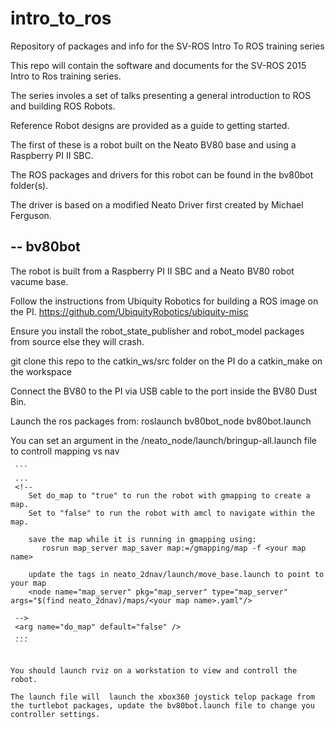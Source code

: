 # intro_to_ros
Repository of packages and info for the SV-ROS Intro To ROS training series

This repo will contain the software and documents for the SV-ROS 2015 Intro to Ros training series.

The series involes a set of talks presenting a general introduction to ROS and building ROS Robots.

Reference Robot designs are provided as a guide to getting started.

The first of these is a robot built on the Neato BV80 base and using a Raspberry PI II SBC.

The ROS packages and drivers for this robot can be found in the bv80bot folder(s).

The driver is based on a modified Neato Driver first created by Michael Ferguson.

--
bv80bot
-------

  The robot is built from a Raspberry PI II SBC and a Neato BV80 robot vacume base.
  
  Follow the instructions from Ubiquity Robotics for building a ROS image on the PI.
  https://github.com/UbiquityRobotics/ubiquity-misc
  
  Ensure you install the robot_state_publisher and robot_model packages from source else they will crash.
  
  
  git clone this repo to the catkin_ws/src folder on the PI
  do a catkin_make on the workspace
  
  Connect the BV80 to the PI via USB cable to the port inside the BV80 Dust Bin.
  
  Launch the ros packages from:
    roslaunch bv80bot_node bv80bot.launch
    
  You can set an argument in the /neato_node/launch/bringup-all.launch file to controll mapping vs nav
  
  
     ```
     ...
     <!--
        Set do_map to "true" to run the robot with gmapping to create a map.
        Set to "false" to run the robot with amcl to navigate within the map.
        
        save the map while it is running in gmapping using:
           rosrun map_server map_saver map:=/gmapping/map -f <your map name>
           
        update the tags in neato_2dnav/launch/move_base.launch to point to your map
        <node name="map_server" pkg="map_server" type="map_server" args="$(find neato_2dnav)/maps/<your map name>.yaml"/>
        
     -->
     <arg name="do_map" default="false" />
     ...
     ```
    
    
    You should launch rviz on a workstation to view and controll the robot.
    
    The launch file will  launch the xbox360 joystick telop package from the turtlebot packages, update the bv80bot.launch file to change you controller settings.
    
  
  
  
